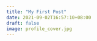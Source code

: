 ```yaml
---
title: "My First Post"
date: 2021-09-02T16:57:10+08:00
draft: false
image: profile_cover.jpg
---
```


